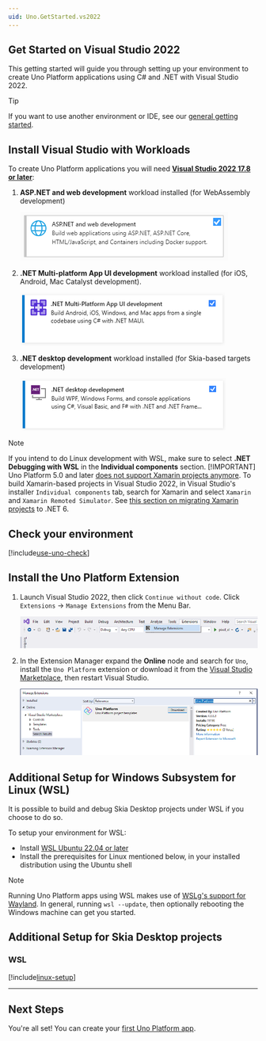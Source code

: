 ```yaml
---
uid: Uno.GetStarted.vs2022
---
```

## Get Started on Visual Studio 2022

This getting started will guide you through setting up your environment to create Uno Platform applications using C# and .NET with Visual Studio 2022.

> [!TIP]
> If you want to use another environment or IDE, see our [general getting started](get-started.md).

## Install Visual Studio with Workloads

To create Uno Platform applications you will need [**Visual Studio 2022 17.8 or later**](https://visualstudio.microsoft.com/vs/):

1. **ASP.NET and web development** workload installed (for WebAssembly development)

    ![Visual Studio Installer - ASP.NET and web development workload](Assets/quick-start/vs-install-web.png)

1. **.NET Multi-platform App UI development** workload installed (for iOS, Android, Mac Catalyst development).

    ![Visual Studio Installer - .NET Multi-platform App UI development workload](Assets/quick-start/vs-install-dotnet-mobile.png)

1. **.NET desktop development** workload installed (for Skia-based targets development)

    ![Visual Studio Installer - .NET desktop development workload](Assets/quick-start/vs-install-dotnet.png)

> [!NOTE]
> If you intend to do Linux development with WSL, make sure to select **.NET Debugging with WSL** in the **Individual components** section.
> [!IMPORTANT]
> Uno Platform 5.0 and later [does not support Xamarin projects anymore](xref:Uno.Development.MigratingToUno5). To build Xamarin-based projects in Visual Studio 2022, in Visual Studio's installer `Individual components` tab, search for Xamarin and select `Xamarin` and `Xamarin Remoted Simulator`. See [this section on migrating Xamarin projects](migrating-from-xamarin-to-net6.md) to .NET 6.

## Check your environment

[!include[use-uno-check](includes/use-uno-check-inline-windows-noheader.md)]

## Install the Uno Platform Extension

1. Launch Visual Studio 2022, then click `Continue without code`. Click `Extensions` -> `Manage Extensions` from the Menu Bar.  

    ![Visual Studio - "Extensions" drop-down selecting "Manage Extensions"](Assets/tutorial01/manage-extensions.png)  

2. In the Extension Manager expand the **Online** node and search for `Uno`, install the `Uno Platform` extension or download it from the [Visual Studio Marketplace](https://marketplace.visualstudio.com/items?itemName=unoplatform.uno-platform-addin-2022), then restart Visual Studio.  

    ![Extension Manager - Uno Platform extension](Assets/tutorial01/uno-extensions.PNG)  

## Additional Setup for Windows Subsystem for Linux (WSL)

It is possible to build and debug Skia Desktop projects under WSL if you choose to do so.

To setup your environment for WSL:

- Install [WSL Ubuntu 22.04 or later](https://learn.microsoft.com/windows/wsl/install-win10)
- Install the prerequisites for Linux mentioned below, in your installed distribution using the Ubuntu shell

> [!NOTE]
> Running Uno Platform apps using WSL makes use of [WSLg's support for Wayland](https://github.com/microsoft/wslg#install-instructions-existing-wsl-install). In general, running `wsl --update`, then optionally rebooting the Windows machine can get you started.

## Additional Setup for Skia Desktop projects

### WSL

[!include[linux-setup](includes/additional-linux-setup-inline.md)]

---

## Next Steps

You're all set! You can create your [first Uno Platform app](xref:Uno.GettingStarted.CreateAnApp.VS2022).
